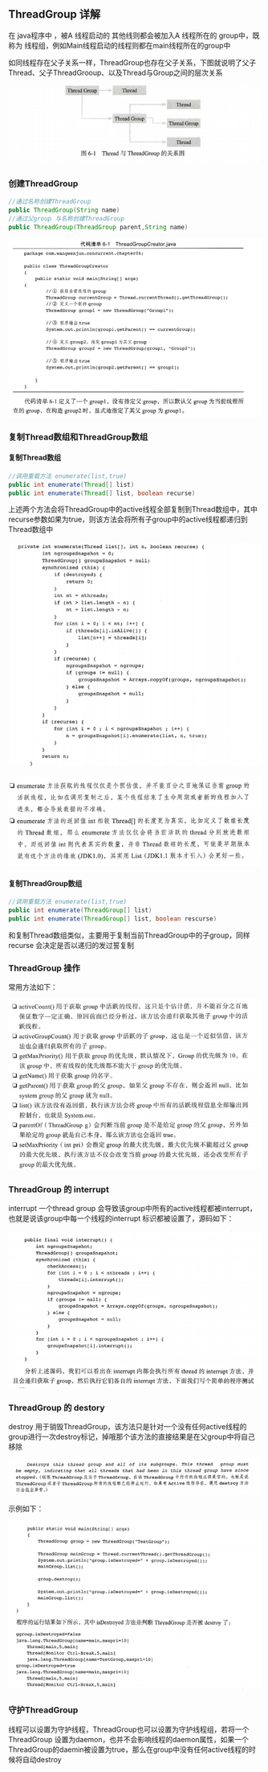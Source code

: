 ## ThreadGroup 详解

在 java程序中 ，被A 线程启动的 其他线则都会被加入A 线程所在的 group中，既称为 线程组，例如Main线程启动的线程则都在main线程所在的group中

如同线程存在父子关系一样，ThreadGroup也存在父子关系，下图就说明了父子Thread、父子ThreadGrooup、以及Thread与Group之间的层次关系

![image-20201111153530784](assets/image-20201111153530784.png)



### 创建ThreadGroup

```java
//通过名称创建ThreadGroup
public ThreadGroup(String name)
//通过父group 与名称创建ThreadGroup
public ThreadGroup(ThreadGroup parent,String name)
```

![image-20201111153809291](assets/image-20201111153809291.png)



### 复制Thread数组和ThreadGroup数组

#### 复制Thread数组

```java
//调用重载方法 enumerate(list,true)
public int enumerate(Thread[] list)
public int enumerate(Thread[] list, boolean recurse)
```

上述两个方法会将ThreadGroup中的active线程全部复制到Thread数组中，其中recurse参数如果为true，则该方法会将所有子group中的active线程都递归到Thread数组中

![image-20201111154245810](assets/image-20201111154245810.png)

![image-20201111154343793](assets/image-20201111154343793.png)



#### 复制ThreadGroup数组

```java
//调用重载方法 enumerate(list,true)
public int enumerate(ThreadGroup[] list)
public int enumerate(ThreadGroup[] list, boolean rescurse)
```

和复制Thread数组类似，主要用于复制当前ThreadGroup中的子group，同样recurse 会决定是否以递归的发过誓复制



### ThreadGroup 操作

常用方法如下：

![image-20201111154620966](assets/image-20201111154620966.png)



### ThreadGroup 的 interrupt

interrupt 一个thread group 会导致该group中所有的active线程都被interrupt，也就是说该group中每一个线程的interrupt 标识都被设置了，源码如下：

![image-20201111154758171](assets/image-20201111154758171.png)



### ThreadGroup 的 destory

destroy 用于销毁ThreadGroup，该方法只是针对一个没有任何active线程的group进行一次destroy标记，掉哦那个该方法的直接结果是在父group中将自己移除

![image-20201111154930377](assets/image-20201111154930377.png)



示例如下：

![image-20201111154954251](assets/image-20201111154954251.png)



### 守护ThreadGroup

线程可以设置为守护线程，ThreadGroup也可以设置为守护线程组，若将一个ThreadGroup 设置为daemon，也并不会影响线程的daemon属性，如果一个ThreadGroup的daemin被设置为true，那么在group中没有任何active线程的时候将自动destroy

